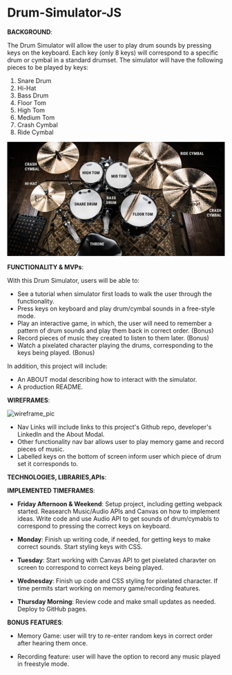 # Drum-Simulator-JS

  **BACKGROUND**:

The Drum Simulator will allow the user to play drum sounds by pressing keys on the keyboard. Each key (only 8 keys) will correspond to a specific drum or cymbal in a standard drumset. The simulator will have the following pieces to be played by keys:
  1) Snare Drum
  2) Hi-Hat
  3) Bass Drum
  4) Floor Tom
  5) High Tom
  6) Medium Tom
  7) Crash Cymbal
  8) Ride Cymbal

![](images_drum_proj/drum_set_labeled.jpeg)

  **FUNCTIONALITY & MVPs**:

 With this Drum Simulator, users will be able to:

  - See a tutorial when simulator first loads to walk the user through the functionality. 
  - Press keys on keyboard and play drum/cymbal sounds in a free-style mode.
  - Play an interactive game, in which, the user will need to remember a pattern of drum sounds and play them back in correct order. (Bonus)
  - Record pieces of music they created to listen to them later. (Bonus)
  - Watch a pixelated character playing the drums, corresponding to the keys being played. (Bonus)
  
  In addition, this project will include:
  
   - An ABOUT modal describing how to interact with the simulator.
   - A production README.
   
   **WIREFRAMES**:
   
![wireframe_pic](https://user-images.githubusercontent.com/8636103/136472561-42872e18-29b5-4282-9c10-8dd2848a31ee.jpeg)   
   
   - Nav Links will include links to this project's Github repo, developer's LinkedIn and the About Modal.
   - Other functionality nav bar allows user to play memory game and record pieces of music.
   - Labelled keys on the bottom of screen inform user which piece of drum set it corresponds to.
   
   **TECHNOLOGIES, LIBRARIES,APIs**:
   
   
   **IMPLEMENTED TIMEFRAMES**:

  - **Friday Afternoon & Weekend**: Setup project, including getting webpack started. Reasearch Music/Audio APIs and Canvas on how to implement ideas. Write        code and use Audio API to get sounds of drum/cymabls to correspond to pressing the correct keys on keyboard.

  - **Monday**: Finish up writing code, if needed, for getting keys to make correct sounds. Start styling keys with CSS.

  - **Tuesday**: Start working with Canvas API to get pixelated charavter on screen to correspond to correct keys being played. 

  - **Wednesday**: Finish up code and CSS styling for pixelated character. If time permits start working on memory game/recording features.

  - **Thursday Morning**: Review code and make small updates as needed. Deploy to GitHub pages.

 
  **BONUS FEATURES**:

  - Memory Game: user will try to re-enter random keys in correct order after hearing them once.

  - Recording feature: user will have the option to record any music played in freestyle mode. 
  

